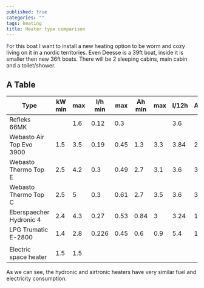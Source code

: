 ```yaml
---
published: true
categories: ""
tags: heating
title: Heater type comparison
---
```




For this boat I want to install a new heating option to be worm and cozy living on it in a nordic territories. Even Deesse is a 39ft boat, inside it is smaller then new 36ft boats. There will be 2 sleeping cabins, main cabin and a toilet/shower.

## A Table

| Type                     | kW min | max | l/h min | max | Ah min | max | l/12h | Ah/12 | Fuel $ |
|--------------------------|--------|--------|---------|---------|--------|--------|-------|-------|--------|
| Refleks 66MK             |        | 1.6    | 0.12    | 0.3     |        |        | 3.6   |       | 4.68   |
| Webasto Air Top Evo 3900 | 1.5    | 3.5    | 0.19    | 0.45    | 1.3    | 3.3    | 3.84  | 27.6  | 4.992  |
| Webasto Thermo Top E     | 2.5    | 4.2    | 0.3     | 0.49    | 2.7    | 3.1    | 3.6   | 32.4  | 4.68   |
| Webasto Thermo Top C     | 2.5    | 5      | 0.3     | 0.61    | 2.7    | 3.5    | 3.6   | 32.4  | 4.68   |
| Eberspaecher Hydronic 4  | 2.4    | 4.3    | 0.27    | 0.53    | 0.84   | 3      | 3.24  | 10.08 | 4.212  |
| LPG Trumatic E-2800      | 1.4    | 2.8    | 0.226   | 0.45    | 0.6    | 0.9    | 5.4   | 10.8  | 4.32   |
|                          |        |        |         |         |        |        |       |       |        |
| Electric space heater    | 1.5    | 1.5    |         |         |        |        |       |       | 6.3    |

As we can see, the hydronic and airtronic heaters have very similar fuel and electricity consumption.
